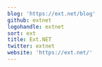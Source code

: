 ```yaml
---
blog: 'https://ext.net/blog'
github: extnet
logohandle: extnet
sort: ext
title: Ext.NET
twitter: extnet
website: 'https://ext.net/'
---
```

